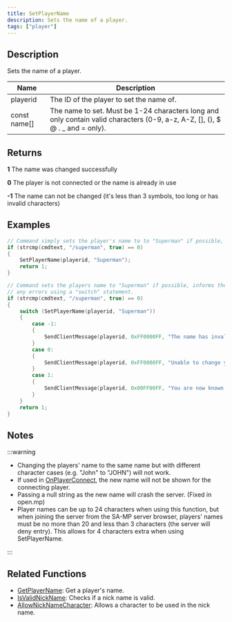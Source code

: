 ```yaml
---
title: SetPlayerName
description: Sets the name of a player.
tags: ["player"]
---
```


## Description

Sets the name of a player.

| Name         | Description                                                                                                                    |
| ------------ | ------------------------------------------------------------------------------------------------------------------------------ |
| playerid     | The ID of the player to set the name of.                                                                                       |
| const name[] | The name to set. Must be 1-24 characters long and only contain valid characters (0-9, a-z, A-Z, [], (), \$ @ . \_ and = only). |

## Returns

**1** The name was changed successfully

**0** The player is not connected or the name is already in use

**-1** The name can not be changed (it's less than 3 symbols, too long or has invalid characters)

## Examples

```c
// Command simply sets the player's name to to "Superman" if possible, with no error checking or messages.
if (strcmp(cmdtext, "/superman", true) == 0)
{
    SetPlayerName(playerid, "Superman");
    return 1;
}

// Command sets the players name to "Superman" if possible, informs the player of
// any errors using a "switch" statement.
if (strcmp(cmdtext, "/superman", true) == 0)
{
    switch (SetPlayerName(playerid, "Superman"))
    {
        case -1:
        {
            SendClientMessage(playerid, 0xFF0000FF, "The name has invalid characters or it's out of length.");
        }
        case 0:
        {
            SendClientMessage(playerid, 0xFF0000FF, "Unable to change your name, someone else is known as 'Superman' already.");
        }
        case 1:
        {
            SendClientMessage(playerid, 0x00FF00FF, "You are now known as 'Superman'");
        }
    }
    return 1;
}
```

## Notes

:::warning

- Changing the players' name to the same name but with different character cases (e.g. "John" to "JOHN") will not work.
- If used in [OnPlayerConnect](../callbacks/OnPlayerConnect), the new name will not be shown for the connecting player.
- Passing a null string as the new name will crash the server. (Fixed in open.mp)
- Player names can be up to 24 characters when using this function, but when joining the server from the SA-MP server browser, players' names must be no more than 20 and less than 3 characters (the server will deny entry). This allows for 4 characters extra when using SetPlayerName.

:::

## Related Functions

- [GetPlayerName](GetPlayerName): Get a player's name.
- [IsValidNickName](IsValidNickName): Checks if a nick name is valid.
- [AllowNickNameCharacter](AllowNickNameCharacter): Allows a character to be used in the nick name.
